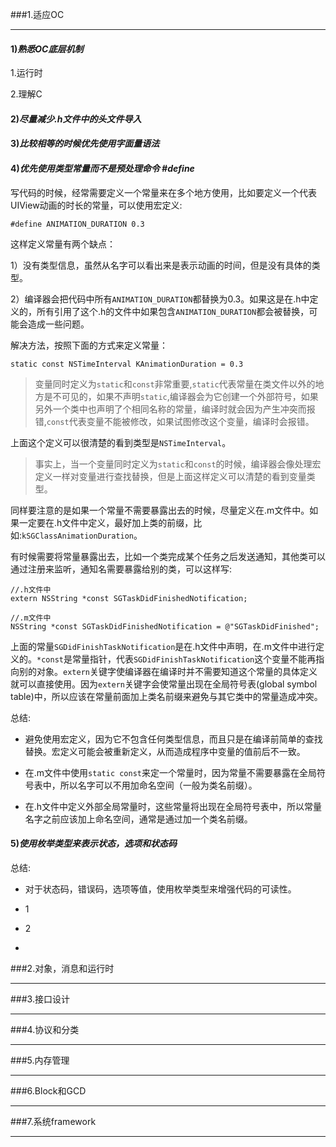###1.适应OC
***
#### 1)*熟悉OC底层机制*

1.运行时

2.理解C

#### 2)*尽量减少.h文件中的头文件导入*
#### 3)*比较相等的时候优先使用字面量语法*
#### 4)*优先使用类型常量而不是预处理命令 #define*

写代码的时候，经常需要定义一个常量来在多个地方使用，比如要定义一个代表UIView动画的时长的常量，可以使用宏定义:

`#define ANIMATION_DURATION 0.3`

这样定义常量有两个缺点：

1）没有类型信息，虽然从名字可以看出来是表示动画的时间，但是没有具体的类型。

2）编译器会把代码中所有`ANIMATION_DURATION`都替换为0.3。如果这是在.h中定义的，所有引用了这个.h的文件中如果包含`ANIMATION_DURATION`都会被替换，可能会造成一些问题。

解决方法，按照下面的方式来定义常量：

`static const NSTimeInterval KAnimationDuration = 0.3`

> 变量同时定义为`static`和`const`非常重要,`static`代表常量在类文件以外的地方是不可见的，如果不声明`static`,编译器会为它创建一个外部符号，如果另外一个类中也声明了个相同名称的常量，编译时就会因为产生冲突而报错,`const`代表变量不能被修改，如果试图修改这个变量，编译时会报错。


上面这个定义可以很清楚的看到类型是`NSTimeInterval`。

>事实上，当一个变量同时定义为`static`和`const`的时候，编译器会像处理宏定义一样对变量进行查找替换，但是上面这样定义可以清楚的看到变量类型。

同样要注意的是如果一个常量不需要暴露出去的时候，尽量定义在.m文件中。如果一定要在.h文件中定义，最好加上类的前缀，比如:`kSGClassAnimationDuration`。

有时候需要将常量暴露出去，比如一个类完成某个任务之后发送通知，其他类可以通过注册来监听，通知名需要暴露给别的类，可以这样写:

```
//.h文件中
extern NSString *const SGTaskDidFinishedNotification;

//.m文件中
NSString *const SGTaskDidFinishedNotification = @"SGTaskDidFinished";

```
上面的常量`SGDidFinishTaskNotification`是在.h文件中声明，在.m文件中进行定义的。`*const`是常量指针，代表`SGDidFinishTaskNotification`这个变量不能再指向别的对象。`extern`关键字使编译器在编译时并不需要知道这个常量的具体定义就可以直接使用。因为`extern`关键字会使常量出现在全局符号表(global symbol table)中，所以应该在常量前面加上类名前缀来避免与其它类中的常量造成冲突。

总结:

- 避免使用宏定义，因为它不包含任何类型信息，而且只是在编译前简单的查找替换。宏定义可能会被重新定义，从而造成程序中变量的值前后不一致。

- 在.m文件中使用`static const`来定一个常量时，因为常量不需要暴露在全局符号表中，所以名字可以不用加命名空间（一般为类名前缀）。

- 在.h文件中定义外部全局常量时，这些常量将出现在全局符号表中，所以常量名字之前应该加上命名空间，通常是通过加一个类名前缀。


#### 5)*使用枚举类型来表示状态，选项和状态码*

总结:

- 对于状态码，错误码，选项等值，使用枚举类型来增强代码的可读性。

- 1

- 2

- 

###2.对象，消息和运行时
***
###3.接口设计
***
###4.协议和分类
***
###5.内存管理
***
###6.Block和GCD
***
###7.系统framework
***
